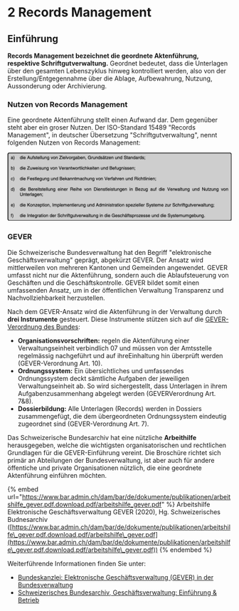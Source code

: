 # 2 Records Management

## Einführung

**Records Management bezeichnet die geordnete Aktenführung, respektive Schriftgutverwaltung.** Geordnet bedeutet, dass die Unterlagen über den gesamten Lebenszyklus hinweg kontrolliert werden, also von der Erstellung/Entgegennahme über die Ablage, Aufbewahrung, Nutzung, Aussonderung oder Archivierung.

### Nutzen von Records Management

Eine geordnete Aktenführung stellt einen Aufwand dar. Dem gegenüber steht aber ein groser Nutzen. Der ISO-Standard 15489 "Records Management", in deutscher Übersetzung "Schriftgutverwaltung", nennt folgenden Nutzen von Records Management:&#x20;

![Nutzen von Records Management gemäss ISO 15489 (DIN ISO 15489-1:2002-12, deutsche Fassung, p. 9)](<.gitbook/assets/image (1).png>)



### GEVER

Die Schweizerische Bundesverwaltung hat den Begriff "elektronische Geschäftsverwaltung" geprägt, abgekürzt GEVER. Der Ansatz wird mittlerweilen von mehreren Kantonen und Gemeinden angewendet. GEVER umfasst nicht nur die Aktenführung, sondern auch die Ablaufsteuerung von Geschäften und die Geschäftskontrolle. GEVER bildet somit einen umfassenden Ansatz, um in der öffentlichen Verwaltung Transparenz und Nachvollziehbarkeit herzustellen.

Nach dem GEVER-Ansatz wird die Aktenführung in der Verwaltung durch **drei Instrumente** gesteuert. Diese Instrumente stützen sich auf die [GEVER-Verordnung des Bundes](https://www.fedlex.admin.ch/eli/cc/2019/253/de):

* **Organisationsvorschriften:** regeln die Aktenführung einer Verwaltungseinheit verbindlich 07 und müssen von der Amtsstelle regelmässig nachgeführt und auf ihreEinhaltung hin überprüft werden (GEVER-Verordnung Art. 10).
* **Ordnungssystem:** Ein übersichtliches und umfassendes Ordnungssystem deckt sämtliche Aufgaben der jeweiligen Verwaltungseinheit ab. So wird sichergestellt, dass Unterlagen in ihrem Aufgabenzusammenhang abgelegt werden (GEVERVerordnung Art. 7&8).
* **Dossierbildung:** Alle Unterlagen (Records) werden in Dossiers zusammengefügt, die dem übergeordneten Ordnungssystem eindeutig zugeordnet sind (GEVER-Verordnung Art. 7).

Das Schweizerische Bundesarchiv hat eine nützliche **Arbeithilfe** herausgegeben, welche die wichtigsten organisatorischen und rechtlichen Grundlagen für die GEVER-Einführung vereint. Die Broschüre richtet sich primär an Abteilungen der Bundesverwaltung, ist aber auch für andere öffentiche und private Organisationen nützlich, die eine geordnete Aktenführung einführen möchten.&#x20;

{% embed url="https://www.bar.admin.ch/dam/bar/de/dokumente/publikationen/arbeitshilfe_gever.pdf.download.pdf/arbeitshilfe_gever.pdf" %}
Arbeitshilfe Elektronische Geschäftsverwaltung GEVER (2020), Hg. Schweizerisches Budnesarchiv ([https://www.bar.admin.ch/dam/bar/de/dokumente/publikationen/arbeitshilfe\_gever.pdf.download.pdf/arbeitshilfe\_gever.pdf](https://www.bar.admin.ch/dam/bar/de/dokumente/publikationen/arbeitshilfe\_gever.pdf.download.pdf/arbeitshilfe\_gever.pdf))
{% endembed %}

Weiterführende Informationen finden Sie unter:

* [Bundeskanzlei: Elektronische Geschäftsverwaltung (GEVER) in der Bundesverwaltung](https://www.bk.admin.ch/bk/de/home/dokumentation/gever-bund.html)
* [Schweizerisches Bundesarchiv, Geschäftsverwaltung: Einführung & Betrieb](https://www.bar.admin.ch/bar/de/home/informationsmanagement/tools---hilfsmittel/geschaeftsverwaltung-einfuehrung-betrieb.html)

